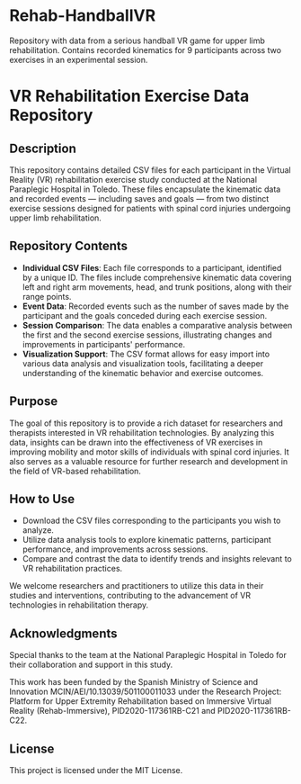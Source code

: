 # Rehab-HandballVR
Repository with data from a serious handball VR game for upper limb rehabilitation. Contains recorded kinematics for 9 participants across two exercises in an experimental session.

# VR Rehabilitation Exercise Data Repository

## Description
This repository contains detailed CSV files for each participant in the Virtual Reality (VR) rehabilitation exercise study conducted at the National Paraplegic Hospital in Toledo. These files encapsulate the kinematic data and recorded events — including saves and goals — from two distinct exercise sessions designed for patients with spinal cord injuries undergoing upper limb rehabilitation.

## Repository Contents
- **Individual CSV Files**: Each file corresponds to a participant, identified by a unique ID. The files include comprehensive kinematic data covering left and right arm movements, head, and trunk positions, along with their range points.
- **Event Data**: Recorded events such as the number of saves made by the participant and the goals conceded during each exercise session.
- **Session Comparison**: The data enables a comparative analysis between the first and the second exercise sessions, illustrating changes and improvements in participants' performance.
- **Visualization Support**: The CSV format allows for easy import into various data analysis and visualization tools, facilitating a deeper understanding of the kinematic behavior and exercise outcomes.

## Purpose
The goal of this repository is to provide a rich dataset for researchers and therapists interested in VR rehabilitation technologies. By analyzing this data, insights can be drawn into the effectiveness of VR exercises in improving mobility and motor skills of individuals with spinal cord injuries. It also serves as a valuable resource for further research and development in the field of VR-based rehabilitation.

## How to Use
- Download the CSV files corresponding to the participants you wish to analyze.
- Utilize data analysis tools to explore kinematic patterns, participant performance, and improvements across sessions.
- Compare and contrast the data to identify trends and insights relevant to VR rehabilitation practices.

We welcome researchers and practitioners to utilize this data in their studies and interventions, contributing to the advancement of VR technologies in rehabilitation therapy.

## Acknowledgments
Special thanks to the team at the National Paraplegic Hospital in Toledo for their collaboration and support in this study.

This work has been funded by the Spanish Ministry of Science and Innovation MCIN/AEI/10.13039/501100011033 under the Research Project: Platform for Upper Extremity Rehabilitation based on Immersive Virtual Reality (Rehab-Immersive), PID2020-117361RB-C21 and PID2020-117361RB-C22.

## License
This project is licensed under the MIT License.
